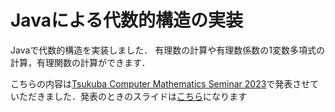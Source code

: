 # Javaによる代数的構造の実装

Javaで代数的構造を実装しました．
有理数の計算や有理数係数の1変数多項式の計算，有理関数の計算ができます．

こちらの内容は[Tsukuba Computer Mathematics Seminar 2023](https://sites.google.com/math.tsukuba.ac.jp/ranzan2023/)で発表させていただきました．発表のときのスライドは[こちら](oop-algbr.pdf)になります
